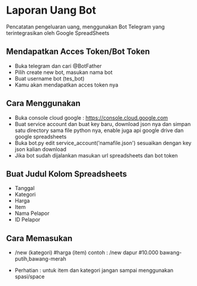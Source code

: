 # Laporan Uang Bot
Pencatatan pengeluaran uang, menggunakan Bot Telegram yang terintegrasikan oleh Google SpreadSheets

## Mendapatkan Acces Token/Bot Token
- Buka telegram dan cari @BotFather
- Pilih create new bot, masukan nama bot
- Buat username bot (tes_bot)
- Kamu akan mendapatkan acces token nya
## Cara Menggunakan
- Buka console cloud google : https://console.cloud.google.com
- Buat service account dan buat key baru, download json nya dan simpan satu directory sama file python nya, enable juga api google drive dan google spreadsheets
- Buka bot.py edit service_account('namafile.json') sesuaikan dengan key json kalian download
- Jika bot sudah dijalankan masukan url spreadsheets dan bot token
## Buat Judul Kolom Spreadsheets
- Tanggal
- Kategori
- Harga
- Item
- Nama Pelapor
- ID Pelapor
## Cara Memasukan
- /new (kategori) #harga (item)
contoh : /new dapur #10.000 bawang-putih,bawang-merah

- Perhatian : untuk item dan kategori jangan sampai menggunakan spasi/space
